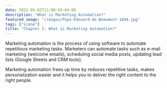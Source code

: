 ```yaml
---
date: 2022-05-02T11:00:59-04:00
description: "What is Marketing Automation?"
featured_image: "/images/Pope-Edouard-de-Beaumont-1844.jpg"
tags: ["scene"]
title: "Chapter I: What is Marketing Automation?"
---
```


Marketing automation is the process of using software to automate repetitious marketing tasks. Marketers can automate tasks such as e-mail marketing (welcome emails), scheduling social media posts, updating lead lists (Google Sheets and CRM tools).

Marketing automation frees up time by reduces repetitive tasks, makes personalization easier and it helps you to deliver the right content to the right people.
